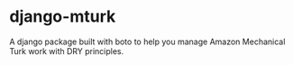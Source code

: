 # django-mturk
A django package built with boto to help you manage Amazon Mechanical Turk work with DRY principles.
